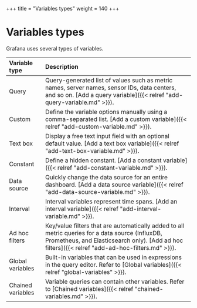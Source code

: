 +++
title = "Variables types"
weight = 140
+++

# Variables types

Grafana uses several types of variables.

|  Variable type  | Description   |
|:---|:---|
| Query   | Query-generated list of values such as metric names, server names, sensor IDs, data centers, and so on. [Add a query variable]({{< relref "add-query-variable.md" >}}).   |
| Custom   | Define the variable options manually using a comma-separated list. [Add a custom variable]({{< relref "add-custom-variable.md" >}}).   |
| Text box   | Display a free text input field with an optional default value. [Add a text box variable]({{< relref "add-text-box-variable.md" >}}).   |
| Constant   | Define a hidden constant. [Add a constant variable]({{< relref "add-constant-variable.md" >}}).   |
| Data source   | Quickly change the data source for an entire dashboard. [Add a data source variable]({{< relref "add-data-source-variable.md" >}}).   |
| Interval   | Interval variables represent time spans. [Add an interval variable]({{< relref "add-interval-variable.md" >}}).   |
| Ad hoc filters   | Key/value filters that are automatically added to all metric queries for a data source (InfluxDB, Prometheus, and Elasticsearch only). [Add ad hoc filters]({{< relref "add-ad-hoc-filters.md" >}}).   |
| Global variables   | Built-in variables that can be used in expressions in the query editor. Refer to [Global variables]({{< relref "global-variables" >}}).   |
| Chained variables   | Variable queries can contain other variables. Refer to [Chained variables]({{< relref "chained-variables.md" >}}).   |